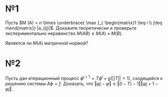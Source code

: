 # №1
Пусть $M (A) = n \times \underbrace{ \max }_{ \begin{matrix}1 \leq i \\ j\leq n\end{matrix}} |a_{ij}|$.
Докажите теоретически и проверьте экспериментально неравенство $M (AB) \leq M (A) \times M (B)$.

Является ли $M(A)$ матричной нормой?
# №2
Пусть дан итерационный процесс $\phi^{j+1} = T \phi^j+ g(||T||< 1)$, сходящийся к решению системы $A \phi = f$.
Доказать, что $‖φ j−φ‖ ≤‖( I−T )−1‖‖φ j+1−φ j‖$ .